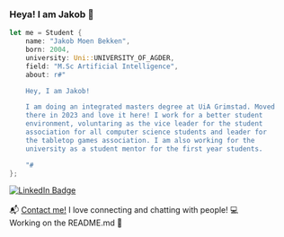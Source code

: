 ### Heya! I am Jakob 👋

```rust
let me = Student {
    name: "Jakob Moen Bekken",
    born: 2004,
    university: Uni::UNIVERSITY_OF_AGDER,
    field: "M.Sc Artificial Intelligence",
    about: r#"

    Hey, I am Jakob!

    I am doing an integrated masters degree at UiA Grimstad. Moved 
    there in 2023 and love it here! I work for a better student 
    environment, voluntaring as the vice leader for the student 
    association for all computer science students and leader for
    the tabletop games association. I am also working for the 
    university as a student mentor for the first year students.

    "#
};

```

<img src="https://komarev.com/ghpvc/?username=jakobbekken&style=flat-square&color=blue" alt=""/>
<div id="badges">
  <a href="https://no.linkedin.com/in/jakob-moen-bekken-52643927a">
    <img src="https://img.shields.io/badge/LinkedIn-blue?style=for-the-badge&logo=linkedin&logoColor=white" alt="LinkedIn Badge"/>
  </a>
</div>
<br/>
📬 <a href="https::/jokko.no">Contact me!</a> I love connecting and chatting with people! 💻
<br/>
Working on the README.md 🫣
